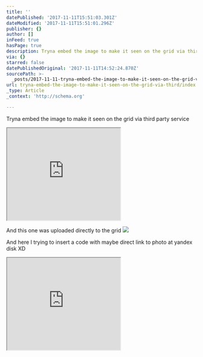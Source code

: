 ```yaml
---
title: ''
datePublished: '2017-11-11T15:51:03.301Z'
dateModified: '2017-11-11T15:51:01.296Z'
publisher: {}
author: []
inFeed: true
hasPage: true
description: Tryna embed the image to make it seen on the grid via third party service
via: {}
starred: false
datePublishedOriginal: '2017-11-11T14:52:24.870Z'
sourcePath: >-
  _posts/2017-11-11-tryna-embed-the-image-to-make-it-seen-on-the-grid-via-third.md
url: tryna-embed-the-image-to-make-it-seen-on-the-grid-via-third/index.html
_type: Article
_context: 'http://schema.org'

---
```

Tryna embed the image to make it seen on the grid via third party service

<iframe src="https://the-grid.github.io/ed-userhtml/?g=eJxtjr0OwiAYRV-FsLBBsalNDLA46KKLkxP5aLHFtkIora9v40-6ON-Te44A1EZ7k7hNKYw7xpwxtPKs48XpYrASbmjQGKsVCNHOzj7pF7Rw3F8PbJPxUp_9rDnXPNd5qYstvYcGI-iTxP9mjIyPtY0SZ4uHgRImIqYEoASxsUkSbXp4dORTSH4BcaJL1Ns-MKLcAI1FU-g91OvLC8W0Q_A" height="244" style=""></iframe>

And this one was uploaded directly to the grid
![](https://the-grid-user-content.s3-us-west-2.amazonaws.com/32ff6558-487b-476e-99f2-d7ed3482ecd9.jpg)

And here I trying to insert a code with maybe direct link to photo at yandex disk XD

<iframe src="https://the-grid.github.io/ed-userhtml/?g=eJxNkklz2kAUhP8KRVV0A82q0aQ8TsULMQETsGMZ-6KaVRqDFksyIH595FyS-6t-_XX3hRzljXVinHdd3X4Nw14aP213oQ-9O4NkeUJ4rePF4_jywhfZqG30v9sWUuqmbVc1MrPTXpbGnqal7cLG-EHCAA0cNw66GGnkJJLUMYIJ4VZqgg2KgEIYaB5pig1hmCmDAOKKSUeZgiGVgCGjdJjinb4q4uaKrh6L7ele3p2L7-uH-ZFvcPKw1vrVqmQH-lf8kZ8Wt3n2-PzcnvAk-wXAj7pZ7KrsfuaWqxWdJ23dv7zOrm9YJsS3D28EQZRHBLHA-b0tZWEFApABDlAKIQUUT9_qLBiI6qr1na9K4cu9L22QyzYXwd4XvhMg0FXZ2bJLu762whdDIl_Q7K22WeBaf7aCxeQTPsiHl5F0mkIDEcBGA4S4w5CwCCuLbKRjGBTWePmfVNDtyoM4oMB2MhOAQqoAZnFM_yaItDNOGUeVtCiKXNB01c6W4ue6uoXPD_TFNk3gqkbb1FgnP_ad6G0b9LoZvJRywhylkA-GkOaUIaoocoQ5YKnhiCIzMdWx3FfS2IbkQdcKSo2KAefcMgCCVkBiI2atiVgUx9bFGJrYYcBMDFgkpSQaEOuMUgMmZ0wT4ECkGOWSa2hlFNRKPKFZa34kuy2Mj4d5rfW2zfs2m527eF2W28VqPt9P5r-z1abebBZHdMDb93j57PdPKdwsyPuiP5ZZlp-a2d1N8pb1khx5ViSnWUSkuqaT3TK5W2-XqwMYFjySQwbjz57TVXUYek4hTjFLaTQeqaoZQMUYDJMP5eWFakbh5R9DYv7y" height="244" style=""></iframe>